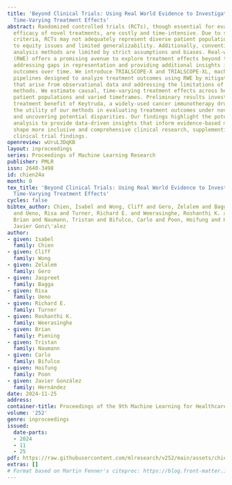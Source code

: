 ```yaml
---
title: 'Beyond Clinical Trials: Using Real World Evidence to Investigate Heterogeneous,
  Time-Varying Treatment Effects'
abstract: Randomized controlled trials (RCTs), though essential for evaluating the
  efficacy of novel treatments, are costly and time-intensive. Due to strict eligibility
  criteria, RCTs may not adequately represent diverse patient populations, leading
  to equity issues and limited generalizability. Additionally, conventional trial
  analysis methods are limited by strict assumptions and biases. Real-world evidence
  (RWE) offers a promising avenue to explore treatment effects beyond trial settings,
  addressing gaps in representation and providing additional insights into patient
  outcomes over time. We introduce TRIALSCOPE-X and TRIALSCOPE-XL, machine learning
  pipelines designed to analyze treatment outcomes using RWE by mitigating biases
  that arise from observational data and addressing the limitations of conventional
  methods. We estimate causal, time-varying treatment effects across heterogeneous
  patient populations and varied timeframes. Preliminary results investigating the
  treatment benefit of Keytruda, a widely-used cancer immunotherapy drug, demonstrate
  the utility of our methods in evaluating treatment outcomes under novel settings
  and uncovering potential disparities. Our findings highlight the potential of RWE-based
  analysis to provide data-driven insights that inform evidence-based medicine and
  shape more inclusive and comprehensive clinical research, supplementing traditional
  clinical trial findings.
openreview: wUruL3DqKB
layout: inproceedings
series: Proceedings of Machine Learning Research
publisher: PMLR
issn: 2640-3498
id: chien24a
month: 0
tex_title: 'Beyond Clinical Trials: Using Real World Evidence to Investigate Heterogeneous,
  Time-Varying Treatment Effects'
cycles: false
bibtex_author: Chien, Isabel and Wong, Cliff and Gero, Zelalem and Bagga, Jaspreet
  and Ueno, Risa and Turner, Richard E. and Weerasinghe, Roshanthi K. and Piening,
  Brian and Naumann, Tristan and Bifulco, Carlo and Poon, Hoifung and Hern\'andez,
  Javier Gonz\'alez
author:
- given: Isabel
  family: Chien
- given: Cliff
  family: Wong
- given: Zelalem
  family: Gero
- given: Jaspreet
  family: Bagga
- given: Risa
  family: Ueno
- given: Richard E.
  family: Turner
- given: Roshanthi K.
  family: Weerasinghe
- given: Brian
  family: Piening
- given: Tristan
  family: Naumann
- given: Carlo
  family: Bifulco
- given: Hoifung
  family: Poon
- given: Javier González
  family: Hernández
date: 2024-11-25
address:
container-title: Proceedings of the 9th Machine Learning for Healthcare Conference
volume: '252'
genre: inproceedings
issued:
  date-parts:
  - 2024
  - 11
  - 25
pdf: https://raw.githubusercontent.com/mlresearch/v252/main/assets/chien24a/chien24a.pdf
extras: []
# Format based on Martin Fenner's citeproc: https://blog.front-matter.io/posts/citeproc-yaml-for-bibliographies/
---
```

